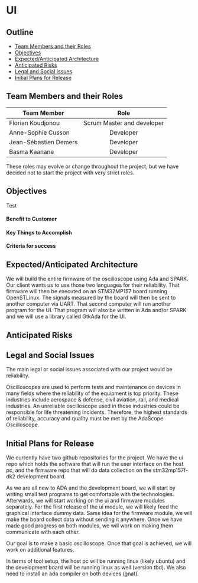 # UI

## Outline

- [Team Members and their Roles](#team-members-and-their-roles)
- [Objectives](#objectives)
- [Expected/Anticipated Architecture](#expectedanticipated-architecture)
- [Anticipated Risks](#anticipated-risks)
- [Legal and Social Issues](#legal-and-social-issues)
- [Initial Plans for Release](#initial-plans-for-release)

## Team Members and their Roles

| Team Member           |            Role            |
| --------------------- | :------------------------: |
| Florian Koudjonou     | Scrum Master and developer |
| Anne-Sophie Cusson    |         Developer          |
| Jean-Sébastien Demers |         Developer          |
| Basma Kaanane         |         Developer          |

These roles may evolve or change throughout the project, but we have decided not to start the project with very strict roles.

## Objectives
Test 

#### Benefit to Customer

#### Key Things to Accomplish

#### Criteria for success

## Expected/Anticipated Architecture

We will build the entire firmware of the oscilloscope using Ada and SPARK. Our client wants us to use those two languages for their reliability.
That firmware will then be executed on an STM32MP157 board running OpenSTLinux.
The signals measured by the board will then be sent to another computer via UART.
That second computer will run another program for the UI. That program will also be written in Ada and/or SPARK and we will use a library called GtkAda for the UI.

## Anticipated Risks

## Legal and Social Issues

The main legal or social issues associated with our project would be reliability.

Oscilloscopes are used to perform tests and maintenance on devices in many fields where the reliability of the equipment is top priority. These industries include aerospace & defense, civil aviation, rail, and medical industries. An unreliable oscilloscope used in those industries could be responsible for life threatening incidents. Therefore, the highest standards of reliability, accuracy and quality must be met by the AdaScope Oscilloscope.

## Initial Plans for Release

We currently have two github repositories for the project. We have the ui repo which holds the software that will run the user interface on the host pc, and the firmware repo that will do data collection on the stm32mp157f-dk2 development board.

As we are all new to ADA and the development board, we will start by writing small test programs to get comfortable with the technologies. Afterwards, we will start working on the ui and firmware modules separately. For the first release of the ui module, we will likely feed the graphical interface dummy data. Same idea for the firmware module, we will make the board collect data without sending it anywhere. Once we have made good progress on both modules, we will work on making them communicate with each other.

Our goal is to make a basic oscilloscope. Once that goal is achieved, we will work on additional features.

In terms of tool setup, the host pc will be running linux (likely ubuntu) and the development board will be running linux as well (version tbd). We also need to install an ada compiler on both devices (gnat).
